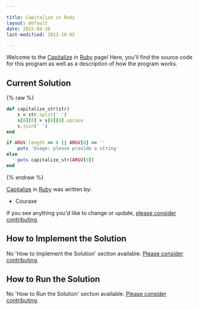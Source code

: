 ```yaml
---

title: Capitalize in Ruby
layout: default
date: 2022-04-28
last-modified: 2022-10-02

---
```


Welcome to the [Capitalize](https://sampleprograms.io/projects/capitalize) in [Ruby](https://sampleprograms.io/languages/ruby) page! Here, you'll find the source code for this program as well as a description of how the program works.

## Current Solution

{% raw %}

```ruby
def capitalize_str(str)
    s = str.split(' ')
    s[0][0] = s[0][0].upcase
    s.join(' ')
end

if ARGV.length == 0 || ARGV[0] == ''
    puts 'Usage: please provide a string'
else
    puts capitalize_str(ARGV[0])
end
```

{% endraw %}

[Capitalize](https://sampleprograms.io/projects/capitalize) in [Ruby](https://sampleprograms.io/languages/ruby) was written by:

- Couraxe

If you see anything you'd like to change or update, [please consider contributing](https://github.com/TheRenegadeCoder/sample-programs).

## How to Implement the Solution

No 'How to Implement the Solution' section available. [Please consider contributing](https://github.com/TheRenegadeCoder/sample-programs-website).

## How to Run the Solution

No 'How to Run the Solution' section available. [Please consider contributing](https://github.com/TheRenegadeCoder/sample-programs-website).